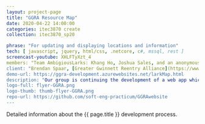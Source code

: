 ```yaml
---
layout: project-page
title: "GGRA Resource Map"
date: 2020-04-22 14:00:00
categories: itec3870 create
collection: itec3870_sp20

phrase: "For updating and displaying locations and information"
tech: [ javascript, jquery, html/css, .netcore, c#, mssql, rest ]
screencast-youtube: XHLFTyXzt_4
members: "Team AmbigiousLarks: Khang Ho, Joshua Sales, and an anonymous member"
client: "Brendan Spaar, [Greater Gwinnett Reentry Alliance](https://www.gwinnettreentry.org/)"
demo-url: https://ggra-development.azurewebsites.net/larkMap.html
description: "Our group is continuing the development of a web app which assists ex offenders reintegrate into society listing public organizations and plotting them on an interactive map. The user may select an organization to view details: address, phone number, description and see that organization's location on a Google map. An administrator will be able to add new organizations to an SQL database through a web interface. Our product was accepted by the GGRA organization to be [integrated into their website](https://www.gwinnettreentry.org/map/) at the end of the semester, and [showcased at their monthly meeting](https://youtu.be/uKt8GCaQ_YQ?t=958)."
logo-full: flyer-GGRA.png
logo-thumb: thumb-flyer-GGRA.png
repo-url: https://github.com/soft-eng-practicum/GGRAwebsite
---
```


Detailed information about the {{ page.title }} development process.

<!-- lightgallery -->
<script src="https://code.jquery.com/jquery-2.2.4.min.js"></script>
<script src="https://cdn.jsdelivr.net/lightgallery/1.3.7/js/lightgallery.min.js">
</script>
<script src="https://cdn.jsdelivr.net/g/lg-zoom"></script>

<script type="text/javascript">

    $(document).ready(function() {

        $("body").lightGallery({

            zoom: true,
            selector: 'a#lightgallery',
            selectWithin: 'body'

        });

    });

</script>

[ggc]: http://www.ggc.edu
[gunay-ggc]: http://www.ggc.edu/about-ggc/directory/cengiz-gunay
[doloc-ggc]: http://www.ggc.edu/about-ggc/directory/anca-doloc-mihu
